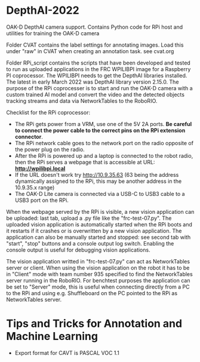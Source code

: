 # DepthAI-2022
OAK-D DepthAI camera support. Contains Python code for RPi host and utilities for training the OAK-D camera

Folder CVAT contains the label settings for annotating images. Load this under "raw" in CVAT when creating an annotation task.
see cvat.org

Folder RPi_script contains the scripts that have been developed and tested to run as uploaded applications in the FRC WPILIBPI image for a Raspberry PI coprocessor. The WPILIBPI needs to get the DepthAI libraries installed. The latest in early March 2022 was DepthAI library version 2.15.0. The purpose of the RPi coprocesser is to start and run the OAK-D camera with a custom trained AI model and convert the video and the detected objects tracking streams and data via NetworkTables to the RoboRIO.

Checklist for the RPi coprocessor:

- The RPi gets power from a VRM, use one of the 5V 2A ports. **Be careful to connect the power cable to the correct pins on the RPi extension connector**.
- The RPi network cable goes to the network port on the radio opposite of the power plug on the radio.
- After the RPi is powered up and a laptop is connected to the robot radio, then the RPi serves a webpage that is accessible at URL: **http://wpilibpi.local**
- If the URL doesn't work try http://10.9.35.63 (63 being the address dynamically assigned to the RPi, this may be another address in the 10.9.35.x range)
- The OAK-D Lite camera is connected via a USB-C to USB3 cable to a USB3 port on the RPi.

When the webpage served by the RPi is visible, a new vision application can be uploaded: last tab, upload a .py file like the "frc-test-07.py". The uploaded vision application is automatically started when the RPi boots and it restarts if it crashes or is overwritten by a new vision application. The application can also be manually started and stopped: see second tab with "start", "stop" buttons and a console output log switch. Enabling the console output is useful for debugging vision applications.

The vision application writted in "frc-test-07.py" can act as NetworkTables server or client. When using the vision application on the robot it has to be in "Client" mode with team number 935 specified to find the NetworkTables server running in the RoboRIO. For benchtest purposes the application can be set to "Server" mode, this is useful when connecting directly from a PC to the RPi and using e.g. Shuffleboard on the PC pointed to the RPi as NetworkTables server.

# Tips and Tricks for Annotation and Machine Learning
- Export format for CAVT is PASCAL VOC 1.1
